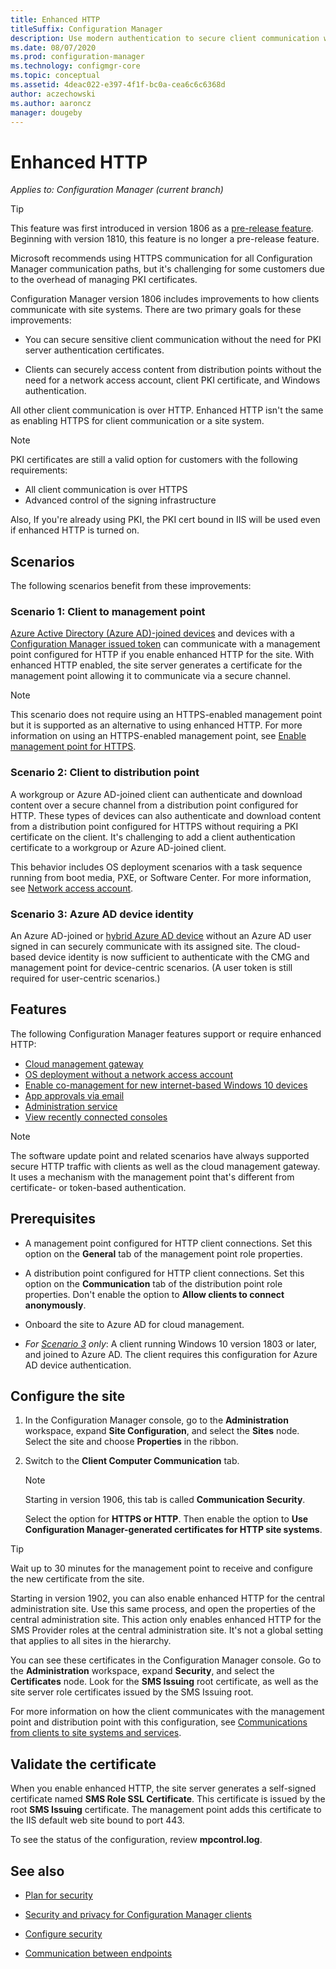 ```yaml
---
title: Enhanced HTTP
titleSuffix: Configuration Manager
description: Use modern authentication to secure client communication without the need for PKI certificates.
ms.date: 08/07/2020
ms.prod: configuration-manager
ms.technology: configmgr-core
ms.topic: conceptual
ms.assetid: 4deac022-e397-4f1f-bc0a-cea6c6c6368d
author: aczechowski
ms.author: aaroncz
manager: dougeby
---
```


# Enhanced HTTP

*Applies to: Configuration Manager (current branch)*

<!--1356889,1358460-->

> [!Tip]  
> This feature was first introduced in version 1806 as a [pre-release feature](../../servers/manage/pre-release-features.md). Beginning with version 1810, this feature is no longer a pre-release feature.  

Microsoft recommends using HTTPS communication for all Configuration Manager communication paths, but it's challenging for some customers due to the overhead of managing PKI certificates.

Configuration Manager version 1806 includes improvements to how clients communicate with site systems. There are two primary goals for these improvements:  

- You can secure sensitive client communication without the need for PKI server authentication certificates.  

- Clients can securely access content from distribution points without the need for a network access account, client PKI certificate, and Windows authentication.  

All other client communication is over HTTP. Enhanced HTTP isn't the same as enabling HTTPS for client communication or a site system.<!-- SCCMDocs issue #1212 -->

> [!Note]  
> PKI certificates are still a valid option for customers with the following requirements:  
>
> - All client communication is over HTTPS  
> - Advanced control of the signing infrastructure
>
> Also, If you're already using PKI, the PKI cert bound in IIS will be used even if enhanced HTTP is turned on.



## <a name="bkmk_scenario"></a> Scenarios

The following scenarios benefit from these improvements:  

### <a name="bkmk_scenario1"></a> Scenario 1: Client to management point

<!--1356889-->
[Azure Active Directory (Azure AD)-joined devices](/azure/active-directory/devices/concept-azure-ad-join) and devices with a [Configuration Manager issued token](../../clients/deploy/deploy-clients-cmg-token.md) can communicate with a management point configured for HTTP if you enable enhanced HTTP for the site. With enhanced HTTP enabled, the site server generates a certificate for the management point allowing it to communicate via a secure channel.

> [!Note]  
> This scenario does not require using an HTTPS-enabled management point but it is supported as an alternative to using enhanced HTTP. For more information on using an HTTPS-enabled management point, see [Enable management point for HTTPS](../../clients/manage/cmg/certificates-for-cloud-management-gateway.md#bkmk_mphttps).  

### <a name="bkmk_scenario2"></a> Scenario 2: Client to distribution point

<!--1358228-->
A workgroup or Azure AD-joined client can authenticate and download content over a secure channel from a distribution point configured for HTTP. These types of devices can also authenticate and download content from a distribution point configured for HTTPS without requiring a PKI certificate on the client. It's challenging to add a client authentication certificate to a workgroup or Azure AD-joined client.

This behavior includes OS deployment scenarios with a task sequence running from boot media, PXE, or Software Center. For more information, see [Network access account](accounts.md#network-access-account).<!--1358278-->

### <a name="bkmk_scenario3"></a> Scenario 3: Azure AD device identity

<!--1358460-->
An Azure AD-joined or [hybrid Azure AD device](/azure/active-directory/devices/concept-azure-ad-join-hybrid) without an Azure AD user signed in can securely communicate with its assigned site. The cloud-based device identity is now sufficient to authenticate with the CMG and management point for device-centric scenarios. (A user token is still required for user-centric scenarios.)  


## Features

The following Configuration Manager features support or require enhanced HTTP:

- [Cloud management gateway](../../clients/manage/cmg/overview.md)
- [OS deployment without a network access account](../../../osd/plan-design/planning-considerations-for-automating-tasks.md#enhanced-http)
- [Enable co-management for new internet-based Windows 10 devices](../../../comanage/tutorial-co-manage-new-devices.md)
- [App approvals via email](../../../apps/deploy-use/app-approval.md#bkmk_email-approve)
- [Administration service](../../../develop/adminservice/overview.md)
- [View recently connected consoles](../../servers/manage/admin-console.md#bkmk_viewconnected)

> [!Note]  
> The software update point and related scenarios have always supported secure HTTP traffic with clients as well as the cloud management gateway. It uses a mechanism with the management point that's different from certificate- or token-based authentication.<!-- SCCMDocs issue #1148 -->


## Prerequisites  

- A management point configured for HTTP client connections. Set this option on the **General** tab of the management point role properties.  

- A distribution point configured for HTTP client connections. Set this option on the **Communication** tab of the distribution point role properties. Don't enable the option to **Allow clients to connect anonymously**.  

- Onboard the site to Azure AD for cloud management.  

- *For [Scenario 3](#bkmk_scenario3) only*: A client running Windows 10 version 1803 or later, and joined to Azure AD. The client requires this configuration for Azure AD device authentication.<!-- SCCMDocs issue 1126 -->


## Configure the site

1. In the Configuration Manager console, go to the **Administration** workspace, expand **Site Configuration**, and select the  **Sites** node. Select the site and choose **Properties** in the ribbon.  

2. Switch to the **Client Computer Communication** tab.

    > [!Note]
    > Starting in version 1906, this tab is called **Communication Security**.<!-- SCCMDocs#1645 -->  

    Select the option for **HTTPS or HTTP**. Then enable the option to **Use Configuration Manager-generated certificates for HTTP site systems**.

> [!Tip]
> Wait up to 30 minutes for the management point to receive and configure the new certificate from the site.

<!--3798957-->
Starting in version 1902, you can also enable enhanced HTTP for the central administration site. Use this same process, and open the properties of the central administration site. This action only enables enhanced HTTP for the SMS Provider roles at the central administration site. It's not a global setting that applies to all sites in the hierarchy.

You can see these certificates in the Configuration Manager console. Go to the **Administration** workspace, expand **Security**, and select the **Certificates** node. Look for the **SMS Issuing** root certificate, as well as the site server role certificates issued by the SMS Issuing root.

For more information on how the client communicates with the management point and distribution point with this configuration, see [Communications from clients to site systems and services](communications-between-endpoints.md#Planning_Client_to_Site_System).

## Validate the certificate

When you enable enhanced HTTP, the site server generates a self-signed certificate named **SMS Role SSL Certificate**. This certificate is issued by the root **SMS Issuing** certificate. The management point adds this certificate to the IIS default web site bound to port 443.

To see the status of the configuration, review **mpcontrol.log**.

## See also

- [Plan for security](../security/plan-for-security.md)  

- [Security and privacy for Configuration Manager clients](../../clients/deploy/plan/security-and-privacy-for-clients.md)  

- [Configure security](../security/configure-security.md)  

- [Communication between endpoints](communications-between-endpoints.md)  
